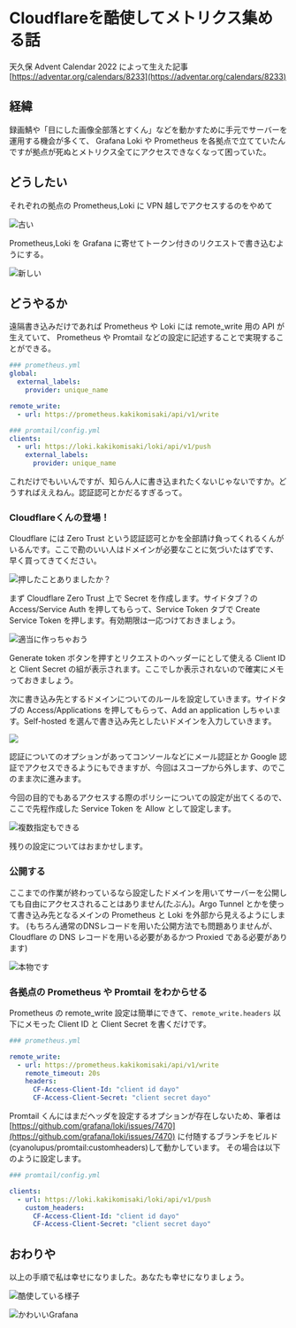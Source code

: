 # Cloudflareを酷使してメトリクス集める話

天久保 Advent Calendar 2022 によって生えた記事
[https://adventar.org/calendars/8233](https://adventar.org/calendars/8233)

## 経緯
録画鯖や「目にした画像全部落とすくん」などを動かすために手元でサーバーを運用する機会が多くて、 Grafana Loki や Prometheus を各拠点で立てていたんですが拠点が死ぬとメトリクス全てにアクセスできなくなって困っていた。

## どうしたい
それぞれの拠点の Prometheus,Loki に VPN 越しでアクセスするのをやめて

![古い](./img/old.png)

Prometheus,Loki を Grafana に寄せてトークン付きのリクエストで書き込むようにする。

![新しい](./img/new.png)

## どうやるか
遠隔書き込みだけであれば Prometheus や Loki には remote_write 用の API が生えていて、 Prometheus や Promtail などの設定に記述することで実現することができる。

```yaml
### prometheus.yml
global:
  external_labels:
    provider: unique_name

remote_write:
  - url: https://prometheus.kakikomisaki/api/v1/write
```

```yaml
### promtail/config.yml
clients:
  - url: https://loki.kakikomisaki/loki/api/v1/push
    external_labels:
      provider: unique_name
```

これだけでもいいんですが、知らん人に書き込まれたくないじゃないですか。どうすればええねん。認証認可とかだるすぎるって。

### Cloudflareくんの登場！
Cloudflare には Zero Trust という認証認可とかを全部請け負ってくれるくんがいるんです。ここで勘のいい人はドメインが必要なことに気づいたはずです、
早く買ってきてください。

![押したことありましたか？](./img/cloudflare.png)

まず Cloudflare Zero Trust 上で Secret を作成します。サイドタブ？の Access/Service Auth を押してもらって、Service Token タブで Create Service Token を押します。有効期限は一応つけておきましょう。

![適当に作っちゃおう](./img/create_token.png)

Generate token ボタンを押すとリクエストのヘッダーにとして使える Client ID と Client Secret の組が表示されます。ここでしか表示されないので確実にメモっておきましょう。

次に書き込み先とするドメインについてのルールを設定していきます。サイドタブの Access/Applications を押してもらって、Add an application しちゃいます。Self-hosted を選んで書き込み先としたいドメインを入力していきます。

![](./img/application.png)

認証についてのオプションがあってコンソールなどにメール認証とか Google 認証でアクセスできるようにもできますが、今回はスコープから外します、のでこのまま次に進みます。

今回の目的でもあるアクセスする際のポリシーについての設定が出てくるので、ここで先程作成した Service Token を Allow として設定します。

![複数指定もできる](./img/policy.png)

残りの設定についてはおまかせします。

### 公開する

ここまでの作業が終わっているなら設定したドメインを用いてサーバーを公開しても自由にアクセスされることはありません(たぶん)。Argo Tunnel とかを使って書き込み先となるメインの Prometheus と Loki を外部から見えるようにします。
(もちろん通常のDNSレコードを用いた公開方法でも問題ありませんが、Cloudflare の DNS レコードを用いる必要があるかつ Proxied である必要があります)

![本物です](./img/tunnel.png)

### 各拠点の Prometheus や Promtail をわからせる

Prometheus の remote_write 設定は簡単にできて、`remote_write.headers` 以下にメモった Client ID と Client Secret を書くだけです。

```yaml
### prometheus.yml

remote_write:
  - url: https://prometheus.kakikomisaki/api/v1/write
    remote_timeout: 20s
    headers:
      CF-Access-Client-Id: "client id dayo"
      CF-Access-Client-Secret: "client secret dayo"
```

Promtail くんにはまだヘッダを設定するオプションが存在しないため、筆者は
[https://github.com/grafana/loki/issues/7470](https://github.com/grafana/loki/issues/7470)
に付随するブランチをビルド(cyanolupus/promtail:customheaders)して動かしています。
その場合は以下のように設定します。

```yaml
### promtail/config.yml

clients:
  - url: https://loki.kakikomisaki/loki/api/v1/push
    custom_headers:
      CF-Access-Client-Id: "client id dayo"
      CF-Access-Client-Secret: "client secret dayo"
```

## おわりや

以上の手順で私は幸せになりました。あなたも幸せになりましょう。

![酷使している様子](./img/kokusi.png)

![かわいいGrafana](./img/grafana.png)
